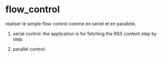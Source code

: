 # flow_control
realiser le simple flow control comme en seriel et en parallele.

1. serial control:
the application is for fetching the RSS content step by step.

2. parallel control:
